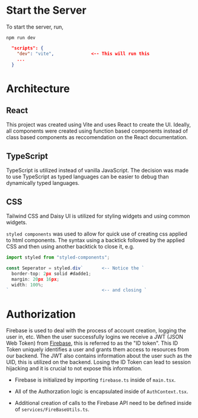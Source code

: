# Start the Server

To start the server, run,

```
npm run dev
```

```JSON
  "scripts": {
    "dev": "vite",              <-- This will run this
    ...
  }
```

# Architecture

## React

This project was created using Vite and uses React to create the UI. Ideally, all components were created using function based components instead of class based components as reccomendation on the React documentation.

## TypeScript

TypeScript is utilized instead of vanilla JavaScript. The decision was made to use TypeScript as typed languages can be easier to debug than dynamically typed languages.


##  CSS

Tailwind CSS and Daisy UI is utilized for styling widgets and using common widgets.

`styled components` was used to allow for quick use of creating css applied to html components. The syntax using a backtick followed by the applied CSS and then using another backtick to close it, e.g.

```JavaScript
import styled from "styled-components";

const Seperator = styled.div`       <-- Notice the `
  border-top: 2px solid #dadde1;
  margin: 20px 16px;
  width: 100%;
`                                   <-- and closing `
```

# Authorization

Firebase is used to deal with the process of account creation, logging the user in, etc. When the user successfully logins we receive a JWT (JSON Web Token) from [Firebase](https://firebase.google.com/docs/auth/admin/verify-id-tokens#retrieve_id_tokens_on_clients), this is referred to as the "ID token". This ID Token uniquely identifies a user and grants them access to resources from our backend. The JWT also contains information about the user such as the UID, this is utilized on the backend. Losing the ID Token can lead to session hijacking and it is crucial to not expose this information.

- Firebase is initialized by importing `firebase.ts` inside of `main.tsx`.

- All of the Authorzation logic is encapsulated inside of `AuthContext.tsx`.

- Additional creation of calls to the Firebase API need to be defined inside of `services/FireBaseUtils.ts`.
